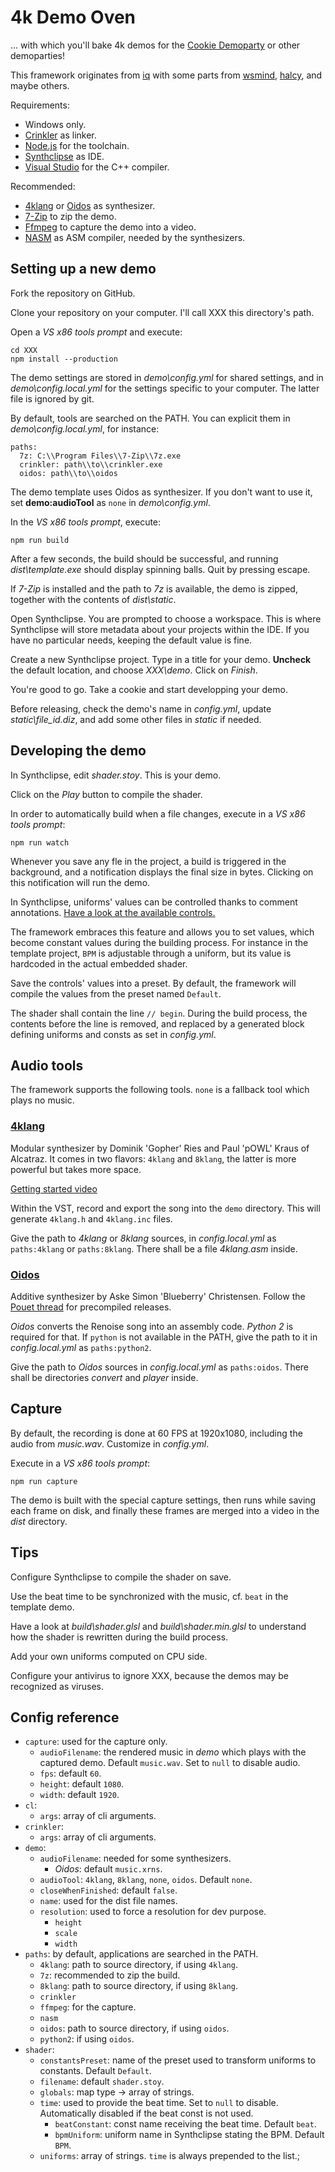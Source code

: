 # 4k Demo Oven

... with which you'll bake 4k demos for the [Cookie Demoparty](http://cookie.paris/) or other demoparties!

This framework originates from [iq](http://iquilezles.org) with some parts from [wsmind](https://github.com/wsmind), [halcy](https://github.com/halcy/), and maybe others.

Requirements:

* Windows only.
* [Crinkler](http://www.crinkler.net/) as linker.
* [Node.js](https://nodejs.org/) for the toolchain.
* [Synthclipse](http://synthclipse.sourceforge.net/) as IDE.
* [Visual Studio](https://www.visualstudio.com/) for the C++ compiler.

Recommended:

* [4klang](http://4klang.untergrund.net/) or [Oidos](https://github.com/askeksa/Oidos) as synthesizer.
* [7-Zip](https://www.7-zip.org/) to zip the demo.
* [Ffmpeg](https://www.ffmpeg.org/) to capture the demo into a video.
* [NASM](http://www.nasm.us) as ASM compiler, needed by the synthesizers.

## Setting up a new demo

Fork the repository on GitHub.

Clone your repository on your computer. I'll call XXX this directory's path.

Open a *VS x86 tools prompt* and execute:

	cd XXX
	npm install --production

The demo settings are stored in *demo\config.yml* for shared settings, and in *demo\config.local.yml* for the settings specific to your computer. The latter file is ignored by git.

By default, tools are searched on the PATH. You can explicit them in *demo\config.local.yml*, for instance:

	paths:
	  7z: C:\\Program Files\\7-Zip\\7z.exe
	  crinkler: path\\to\\crinkler.exe
	  oidos: path\\to\\oidos

The demo template uses Oidos as synthesizer. If you don't want to use it, set **demo:audioTool** as `none` in *demo\config.yml*.

In the *VS x86 tools prompt*, execute:

	npm run build

After a few seconds, the build should be successful, and running *dist\template.exe* should display spinning balls. Quit by pressing escape.

If *7-Zip* is installed and the path to *7z* is available, the demo is zipped, together with the contents of *dist\static*.

Open Synthclipse. You are prompted to choose a workspace. This is where Synthclipse will store metadata about your projects within the IDE. If you have no particular needs, keeping the default value is fine.

Create a new Synthclipse project. Type in a title for your demo. **Uncheck** the default location, and choose *XXX\demo*. Click on *Finish*.

You're good to go. Take a cookie and start developping your demo.

Before releasing, check the demo's name in *config.yml*, update *static\file_id.diz*, and add some other files in *static* if needed.

## Developing the demo

In Synthclipse, edit *shader.stoy*. This is your demo.

Click on the *Play* button to compile the shader.

In order to automatically build when a file changes, execute in a *VS x86 tools prompt*:

	npm run watch

Whenever you save any fle in the project, a build is triggered in the background, and a notification displays the final size in bytes. Clicking on this notification will run the demo.

In Synthclipse, uniforms' values can be controlled thanks to comment annotations. [Have a look at the available controls.](http://synthclipse.sourceforge.net/user_guide/fragx/uniform_controls.html)

The framework embraces this feature and allows you to set values, which become constant values during the building process. For instance in the template project, `BPM` is adjustable through a uniform, but its value is hardcoded in the actual embedded shader.

Save the controls' values into a preset. By default, the framework will compile the values from the preset named `Default`.

The shader shall contain the line `// begin`. During the build process, the contents before the line is removed, and replaced by a generated block defining uniforms and consts as set in *config.yml*.

## Audio tools

The framework supports the following tools. `none` is a fallback tool which plays no music.

### [4klang](http://4klang.untergrund.net/)

Modular synthesizer by Dominik 'Gopher' Ries and Paul 'pOWL' Kraus of Alcatraz. It comes in two flavors: `4klang` and `8klang`, the latter is more powerful but takes more space.

[Getting started video](https://www.youtube.com/watch?v=wP__g_9FT4M)

Within the VST, record and export the song into the `demo` directory. This will generate `4klang.h` and `4klang.inc` files.

Give the path to *4klang* or *8klang* sources, in *config.local.yml* as `paths:4klang` or `paths:8klang`. There shall be a file *4klang.asm* inside.

### [Oidos](https://github.com/askeksa/Oidos)

Additive synthesizer by Aske Simon 'Blueberry' Christensen. Follow the [Pouet thread](http://www.pouet.net/prod.php?which=69524) for precompiled releases.

*Oidos* converts the Renoise song into an assembly code. *Python 2* is required for that. If `python` is not available in the PATH, give the path to it in *config.local.yml* as `paths:python2`.

Give the path to *Oidos* sources in *config.local.yml* as `paths:oidos`. There shall be directories *convert* and *player* inside.

## Capture

By default, the recording is done at 60 FPS at 1920x1080, including the audio from *music.wav*. Customize in *config.yml*.

Execute in a *VS x86 tools prompt*:

	npm run capture

The demo is built with the special capture settings, then runs while saving each frame on disk, and finally these frames are merged into a video in the *dist* directory.

## Tips

Configure Synthclipse to compile the shader on save.

Use the beat time to be synchronized with the music, cf. `beat` in the template demo.

Have a look at *build\shader.glsl* and *build\shader.min.glsl* to understand how the shader is rewritten during the build process.

Add your own uniforms computed on CPU side.

Configure your antivirus to ignore XXX, because the demos may be recognized as viruses.

## Config reference

* `capture`: used for the capture only.
	* `audioFilename`: the rendered music in *demo* which plays with the captured demo. Default `music.wav`. Set to `null` to disable audio.
	* `fps`: default `60`.
	* `height`: default `1080`.
	* `width`: default `1920`.
* `cl`:
	* `args`: array of cli arguments.
* `crinkler`:
	* `args`: array of cli arguments.
* `demo`:
	* `audioFilename`: needed for some synthesizers.
		* *Oidos*: default `music.xrns`.
	* `audioTool`: `4klang`, `8klang`, `none`, `oidos`. Default `none`.
	* `closeWhenFinished`: default `false`.
	* `name`: used for the dist file names.
	* `resolution`: used to force a resolution for dev purpose.
		* `height`
		* `scale`
		* `width`
* `paths`: by default, applications are searched in the PATH.
	* `4klang`: path to source directory, if using `4klang`.
	* `7z`: recommended to zip the build.
	* `8klang`: path to source directory, if using `8klang`.
	* `crinkler`
	* `ffmpeg`: for the capture.
	* `nasm`
	* `oidos`: path to source directory, if using `oidos`.
	* `python2`: if using `oidos`.
* `shader`:
	* `constantsPreset`: name of the preset used to transform uniforms to constants. Default `Default`.
	* `filename`: default `shader.stoy`.
	* `globals`: map type -> array of strings.
	* `time`: used to provide the beat time. Set to `null` to disable. Automatically disabled if the beat const is not used.
		* `beatConstant`: const name receiving the beat time. Default `beat`.
		* `bpmUniform`: uniform name in Synthclipse stating the BPM. Default `BPM`.
	* `uniforms`: array of strings. `time` is always prepended to the list.;
